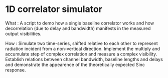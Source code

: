 # 1D correlator simulator

What : A script to demo how a single baseline correlator works and how decorrelation (due to delay and bandwidth) manifests in the measured output visibilities.

How : Simulate two time-series, shifted relative to each other to represent radiation incident from a non-vertical direction. 
Implement the multiply and accumulate step of complex correlation and measure a complex visibility. Establish relations between 
channel bandwidth, baseline lengths and delays and demonstrate the appearence of the theoretically expected Sinc response. 
